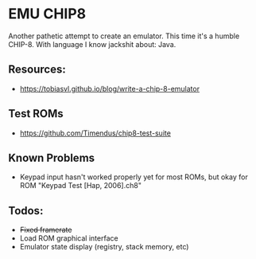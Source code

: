 # EMU CHIP8

Another pathetic attempt to create an emulator. This time it's a humble CHIP-8.
With language I know jackshit about: Java.

## Resources:
- https://tobiasvl.github.io/blog/write-a-chip-8-emulator

## Test ROMs
- https://github.com/Timendus/chip8-test-suite

## Known Problems
- Keypad input hasn't worked properly yet for most ROMs, but okay for ROM "Keypad Test [Hap, 2006].ch8"

## Todos:
- ~~Fixed framerate~~
- Load ROM graphical interface
- Emulator state display (registry, stack memory, etc)
